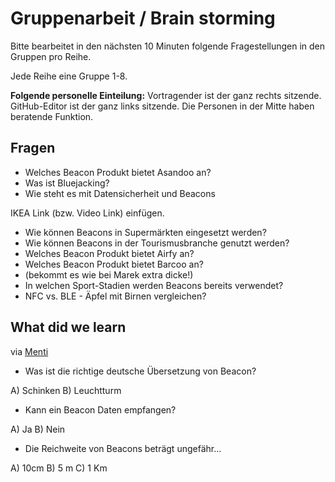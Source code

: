 # Gruppenarbeit / Brain storming

Bitte bearbeitet in den nächsten 10 Minuten folgende Fragestellungen in den Gruppen pro Reihe.

Jede Reihe eine Gruppe 1-8.

__Folgende personelle Einteilung:__ Vortragender ist der ganz rechts sitzende. GitHub-Editor ist der ganz links sitzende. Die Personen in der Mitte haben beratende Funktion.

## Fragen

* Welches Beacon Produkt bietet Asandoo an?
* Was ist Bluejacking?
* Wie steht es mit Datensicherheit und Beacons

IKEA Link (bzw. Video Link) einfügen.

* Wie können Beacons in Supermärkten eingesetzt werden?
* Wie können Beacons in der Tourismusbranche genutzt werden?
* Welches Beacon Produkt bietet Airfy an?
* Welches Beacon Produkt bietet Barcoo an?
*  (bekommt es wie bei Marek extra dicke!)
* In welchen Sport-Stadien werden Beacons bereits verwendet?
* NFC vs. BLE - Äpfel mit Birnen vergleichen?

## What did we learn

via [Menti](https://www.menti.com/)

* Was ist die richtige deutsche Übersetzung von Beacon?

A) Schinken
B) Leuchtturm

* Kann ein Beacon Daten empfangen?

A) Ja
B) Nein

* Die Reichweite von Beacons beträgt ungefähr...

A) 10cm
B) 5 m
C) 1 Km
